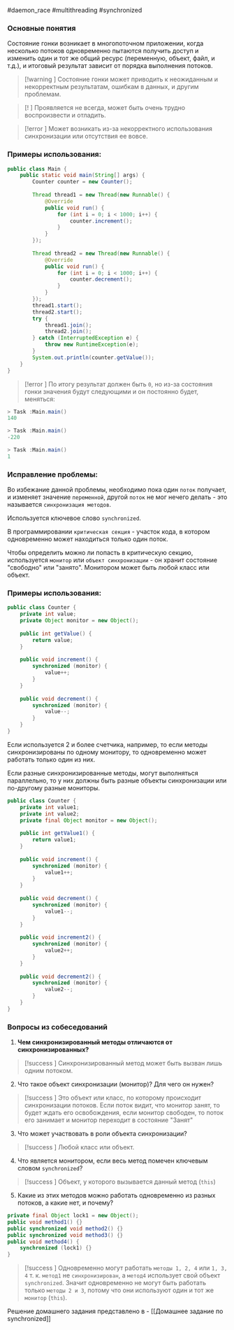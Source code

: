 #daemon_race #multithreading #synchronized 
### Основные понятия

Состояние гонки возникает в многопоточном приложении, когда несколько потоков одновременно пытаются получить доступ и изменить один и тот же общий ресурс (переменную, объект, файл, и т.д.), и итоговый результат зависит от порядка выполнения потоков.

>[!warning ] Состояние гонки может приводить к неожиданным и некорректным результатам, ошибкам в данных, и другим проблемам.

>[! ] Проявляется не всегда, может быть очень трудно воспроизвести и отладить.

>[!error ] Может возникать из-за некорректного использования синхронизации или отсутствия ее вовсе.
### Примеры использования:
```java
public class Main {  
    public static void main(String[] args) {  
        Counter counter = new Counter();  
  
        Thread thread1 = new Thread(new Runnable() {  
            @Override  
            public void run() {  
                for (int i = 0; i < 1000; i++) {  
                    counter.increment();  
                }  
            }  
        });  
  
        Thread thread2 = new Thread(new Runnable() {  
            @Override  
            public void run() {  
                for (int i = 0; i < 1000; i++) {  
                    counter.decrement();  
                }  
            }  
        });  
        thread1.start();  
        thread2.start();  
        try {  
            thread1.join();  
            thread2.join();  
        } catch (InterruptedException e) {  
            throw new RuntimeException(e);  
        }  
        System.out.println(counter.getValue());  
    }  
}
```

>[!error ] По итогу результат должен быть `0`, но из-за состояния гонки значения будут следующими и он постоянно будет, меняться:

```java
> Task :Main.main()
140

> Task :Main.main()
-220

> Task :Main.main()
1
```
### Исправление проблемы:

Во избежание данной проблемы, необходимо пока один `поток` получает, и изменяет значение `переменной`, другой `поток` не мог нечего делать - это называется `синхронизация методов`. 

Используется ключевое слово `synchronized`. 

В программировании `критическая секция` - участок кода, в котором одновременно может находиться только один поток. 

Чтобы определить можно ли попасть в критическую секцию, используется `монитор` или `объект синхронизации` - он хранит состояние "свободно" или "занято". Монитором может быть любой класс или объект.

### Примеры использования:
```java
public class Counter {  
    private int value;  
    private Object monitor = new Object();  
  
    public int getValue() {  
        return value;  
    }  
  
    public void increment() {  
        synchronized (monitor) {  
            value++;  
        }  
    }  
  
    public void decrement() {  
        synchronized (monitor) {  
            value--;  
        }  
    }  
}
```

Если используется 2 и более счетчика, например, то если методы синхронизированы по одному монитору, то одновременно может работать только один из них. 

Если разные синхронизированные методы, могут выполняться параллельно, то у них должны быть разные объекты синхронизации или по-другому разные мониторы.

```java
public class Counter {  
    private int value1;  
    private int value2;  
    private final Object monitor = new Object();  
  
    public int getValue1() {  
        return value1;  
    }  
  
    public void increment() {  
        synchronized (monitor) {  
            value1++;  
        }  
    }  
  
    public void decrement() {  
        synchronized (monitor) {  
            value1--;  
        }  
    }  
  
    public void increment2() {  
        synchronized (monitor) {  
            value2++;  
        }  
    }  
  
    public void decrement2() {  
        synchronized (monitor) {  
            value2--;  
        }  
    }  
}
```

### Вопросы из собеседований

1. **Чем синхронизированный методы отличаются от синхронизированных?**
>[!success ] Синхронизированный метод может быть вызван лишь одним потоком.

2. Что такое объект синхронизации (монитор)? Для чего он нужен?
>[!success ] Это объект или класс, по которому происходит синхронизации потоков. Если поток видит, что монитор занят, то будет ждать его освобождения, если монитор свободен, то поток его занимает и монитор переходит в состояние "Занят"

3. Что может участвовать в роли объекта синхронизации?
>[!success ] Любой класс или объект.

4. Что является монитором, если весь метод помечен ключевым словом `synchronized`?
>[!success ] Объект, у которого вызывается данный метод (`this`)

5. Какие из этих методов можно работать одновременно из разных потоков, а какие нет, и почему?
```java
private final Object lock1 = new Object();  
public void method1() {}  
public synchronized void method2() {}  
public synchronized void method3() {}  
public void method4() {  
    synchronized (lock1) {}  
}
```

>[!success ] Одновременно могут работать `методы 1, 2, 4` или `1, 3, 4` т. к. `метод1` не `синхронизирован`, а `метод4` использует свой объект `synchronized`. Значит одновременно не могут быть работать только `методы 2 и 3`, потому что они используют один и тот же `монитор` (`this`).

Решение домашнего задания представлено в - [[Домашнее задание по synchronized]]